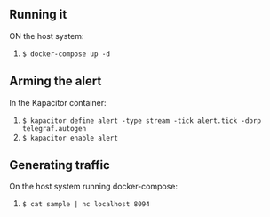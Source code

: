 ## Running it
ON the host system:
1. `$ docker-compose up -d`

## Arming the alert
In the Kapacitor container:
1. `$ kapacitor define alert -type stream -tick alert.tick -dbrp telegraf.autogen`
2. `$ kapacitor enable alert`

## Generating traffic
On the host system running docker-compose:
1. `$ cat sample | nc localhost 8094`
